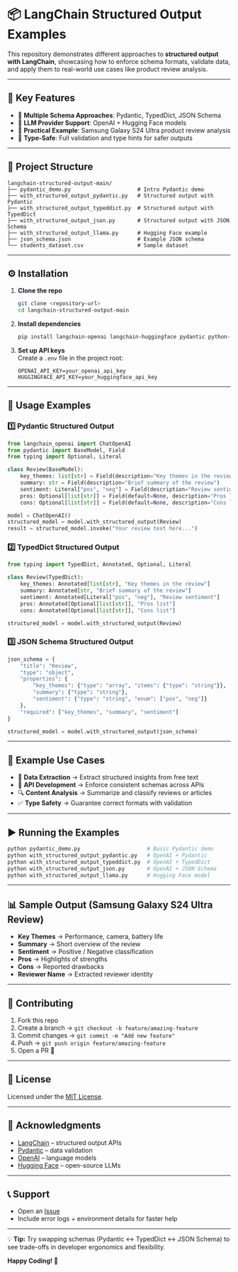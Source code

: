 # 📦 LangChain Structured Output Examples

This repository demonstrates different approaches to **structured output with LangChain**, showcasing how to enforce schema formats, validate data, and apply them to real-world use cases like product review analysis.

---

## 🚀 Key Features

- 🔹 **Multiple Schema Approaches**: Pydantic, TypedDict, JSON Schema  
- 🔹 **LLM Provider Support**: OpenAI + Hugging Face models  
- 🔹 **Practical Example**: Samsung Galaxy S24 Ultra product review analysis  
- 🔹 **Type-Safe**: Full validation and type hints for safer outputs  

---

## 📁 Project Structure

```
langchain-structured-output-main/
├── pydantic_demo.py                     # Intro Pydantic demo
├── with_structured_output_pydantic.py   # Structured output with Pydantic
├── with_structured_output_typeddict.py  # Structured output with TypedDict
├── with_structured_output_json.py       # Structured output with JSON Schema
├── with_structured_output_llama.py      # Hugging Face example
├── json_schema.json                     # Example JSON schema
└── students_dataset.csv                 # Sample dataset
```

---

## ⚙️ Installation

1. **Clone the repo**
   ```bash
   git clone <repository-url>
   cd langchain-structured-output-main
   ```

2. **Install dependencies**
   ```bash
   pip install langchain-openai langchain-huggingface pydantic python-dotenv
   ```

3. **Set up API keys**  
   Create a `.env` file in the project root:
   ```env
   OPENAI_API_KEY=your_openai_api_key
   HUGGINGFACE_API_KEY=your_huggingface_api_key
   ```

---

## 📖 Usage Examples

### 1️⃣ Pydantic Structured Output
```python
from langchain_openai import ChatOpenAI
from pydantic import BaseModel, Field
from typing import Optional, Literal

class Review(BaseModel):
    key_themes: list[str] = Field(description="Key themes in the review")
    summary: str = Field(description="Brief summary of the review")
    sentiment: Literal["pos", "neg"] = Field(description="Review sentiment")
    pros: Optional[list[str]] = Field(default=None, description="Pros list")
    cons: Optional[list[str]] = Field(default=None, description="Cons list")

model = ChatOpenAI()
structured_model = model.with_structured_output(Review)
result = structured_model.invoke("Your review text here...")
```

### 2️⃣ TypedDict Structured Output
```python
from typing import TypedDict, Annotated, Optional, Literal

class Review(TypedDict):
    key_themes: Annotated[list[str], "Key themes in the review"]
    summary: Annotated[str, "Brief summary of the review"]
    sentiment: Annotated[Literal["pos", "neg"], "Review sentiment"]
    pros: Annotated[Optional[list[str]], "Pros list"]
    cons: Annotated[Optional[list[str]], "Cons list"]

structured_model = model.with_structured_output(Review)
```

### 3️⃣ JSON Schema Structured Output
```python
json_schema = {
    "title": "Review",
    "type": "object",
    "properties": {
        "key_themes": {"type": "array", "items": {"type": "string"}},
        "summary": {"type": "string"},
        "sentiment": {"type": "string", "enum": ["pos", "neg"]}
    },
    "required": ["key_themes", "summary", "sentiment"]
}

structured_model = model.with_structured_output(json_schema)
```

---

## 🎯 Example Use Cases

- 📝 **Data Extraction** → Extract structured insights from free text  
- 🔗 **API Development** → Enforce consistent schemas across APIs  
- 🔍 **Content Analysis** → Summarize and classify reviews or articles  
- ✅ **Type Safety** → Guarantee correct formats with validation  

---

## ▶️ Running the Examples

```bash
python pydantic_demo.py                     # Basic Pydantic demo
python with_structured_output_pydantic.py   # OpenAI + Pydantic
python with_structured_output_typeddict.py  # OpenAI + TypedDict
python with_structured_output_json.py       # OpenAI + JSON Schema
python with_structured_output_llama.py      # Hugging Face model
```

---

## 📊 Sample Output (Samsung Galaxy S24 Ultra Review)

- **Key Themes** → Performance, camera, battery life  
- **Summary** → Short overview of the review  
- **Sentiment** → Positive / Negative classification  
- **Pros** → Highlights of strengths  
- **Cons** → Reported drawbacks  
- **Reviewer Name** → Extracted reviewer identity  

---

## 🤝 Contributing

1. Fork this repo  
2. Create a branch → `git checkout -b feature/amazing-feature`  
3. Commit changes → `git commit -m "Add new feature"`  
4. Push → `git push origin feature/amazing-feature`  
5. Open a PR 🎉  

---

## 📝 License

Licensed under the [MIT License](LICENSE).  

---

## 🙏 Acknowledgments

- [LangChain](https://github.com/langchain-ai/langchain) – structured output APIs  
- [Pydantic](https://github.com/pydantic/pydantic) – data validation  
- [OpenAI](https://openai.com) – language models  
- [Hugging Face](https://huggingface.co) – open-source LLMs  

---

## 📞 Support

- Open an [Issue](https://github.com/your-username/langchain-structured-output/issues)  
- Include error logs + environment details for faster help  

---

💡 **Tip:** Try swapping schemas (Pydantic ↔ TypedDict ↔ JSON Schema) to see trade-offs in developer ergonomics and flexibility.

**Happy Coding! 🚀**
